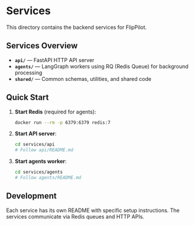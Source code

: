 # Services

This directory contains the backend services for FlipPilot.

## Services Overview

- **`api/`** — FastAPI HTTP API server
- **`agents/`** — LangGraph workers using RQ (Redis Queue) for background processing
- **`shared/`** — Common schemas, utilities, and shared code

## Quick Start

1. **Start Redis** (required for agents):
   ```bash
   docker run --rm -p 6379:6379 redis:7
   ```

2. **Start API server**:
   ```bash
   cd services/api
   # Follow api/README.md
   ```

3. **Start agents worker**:
   ```bash
   cd services/agents
   # Follow agents/README.md
   ```

## Development

Each service has its own README with specific setup instructions. The services communicate via Redis queues and HTTP APIs.
